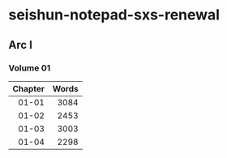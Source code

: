 # seishun-notepad-sxs-renewal

## Arc I

### Volume 01

|Chapter|Words|
|------:|----:|
|01-01|3084|
|01-02|2453|
|01-03|3003|
|01-04|2298|
